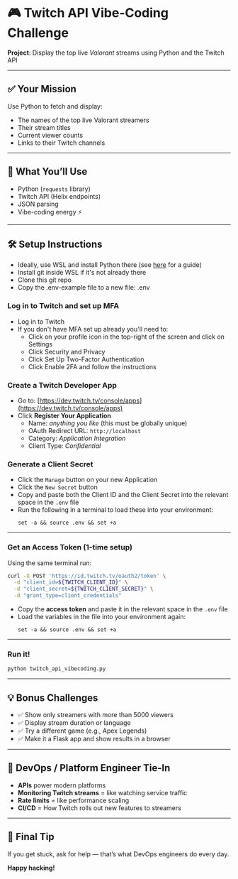 # 🎮 Twitch API Vibe-Coding Challenge

**Project**: Display the top live *Valorant* streams using Python and the Twitch API

---

## ✅ Your Mission

Use Python to fetch and display:

- The names of the top live Valorant streamers  
- Their stream titles  
- Current viewer counts  
- Links to their Twitch channels  

---

## 🧱 What You’ll Use

- Python (`requests` library)  
- Twitch API (Helix endpoints)  
- JSON parsing  
- Vibe-coding energy ⚡  

---

## 🛠️ Setup Instructions

- Ideally, use WSL and install Python there (see [here](https://learn.microsoft.com/en-us/windows/python/web-frameworks) for a guide)
- Install git inside WSL if it's not already there
- Clone this git repo
- Copy the .env-example file to a new file: .env

### Log in to Twitch and set up MFA

- Log in to Twitch
- If you don't have MFA set up already you'll need to:
  - Click on your profile icon in the top-right of the screen and click on Settings
  - Click Security and Privacy
  - Click Set Up Two-Factor Authentication
  - Click Enable 2FA and follow the instructions

### Create a Twitch Developer App
- Go to: [https://dev.twitch.tv/console/apps](https://dev.twitch.tv/console/apps)  
- Click **Register Your Application**  
  - Name: *anything you like* (this must be globally unique)
  - OAuth Redirect URL: `http://localhost`  
  - Category: *Application Integration*
  - Client Type: *Confidential*

### Generate a Client Secret
- Click the `Manage` button on your new Application
- Click the `New Secret` button
- Copy and paste both the Client ID and the Client Secret into the relevant space in the `.env` file
- Run the following in a terminal to load these into your environment:
  ```
  set -a && source .env && set +a
  ```

---

### Get an Access Token (1-time setup)

Using the same terminal run:

```bash
curl -X POST 'https://id.twitch.tv/oauth2/token' \
  -d "client_id=${TWITCH_CLIENT_ID}" \
  -d "client_secret=${TWITCH_CLIENT_SECRET}" \
  -d "grant_type=client_credentials"
```

- Copy the **access token** and paste it in the relevant space in the `.env` file
- Load the variables in the file into your environment again:
  ```
  set -a && source .env && set +a
  ```

---

### Run it!

```bash
python twitch_api_vibecoding.py
```

---

## 💡 Bonus Challenges

- ✅ Show only streamers with more than 5000 viewers
- ✅ Display stream duration or language
- ✅ Try a different game (e.g., Apex Legends)
- ✅ Make it a Flask app and show results in a browser

---

## 🧠 DevOps / Platform Engineer Tie-In

- **APIs** power modern platforms  
- **Monitoring Twitch streams** = like watching service traffic  
- **Rate limits** = like performance scaling  
- **CI/CD** = How Twitch rolls out new features to streamers  

---

## 💬 Final Tip

If you get stuck, ask for help — that’s what DevOps engineers do every day.

**Happy hacking!**  
